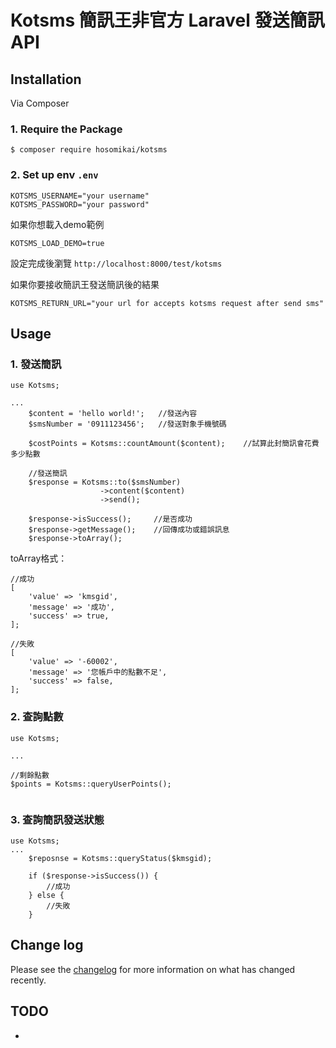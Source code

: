 # Kotsms 簡訊王非官方 Laravel 發送簡訊 API

## Installation


Via Composer

### 1. Require the Package

```
$ composer require hosomikai/kotsms
```

### 2. Set up env `.env`

```
KOTSMS_USERNAME="your username"
KOTSMS_PASSWORD="your password"
```

如果你想載入demo範例
```
KOTSMS_LOAD_DEMO=true
```
設定完成後瀏覽 `http://localhost:8000/test/kotsms`

如果你要接收簡訊王發送簡訊後的結果
```
KOTSMS_RETURN_URL="your url for accepts kotsms request after send sms"
```

## Usage

### 1. 發送簡訊

```
use Kotsms; 

...
    $content = 'hello world!';   //發送內容
    $smsNumber = '0911123456';   //發送對象手機號碼
    
    $costPoints = Kotsms::countAmount($content);    //試算此封簡訊會花費多少點數

    //發送簡訊
    $response = Kotsms::to($smsNumber)
                    ->content($content)
                    ->send();
    
    $response->isSuccess();     //是否成功
    $response->getMessage();    //回傳成功或錯誤訊息
    $response->toArray();

```

toArray格式：

```
//成功
[
    'value' => 'kmsgid',
    'message' => '成功',
    'success' => true,
];

//失敗
[
    'value' => '-60002',
    'message' => '您帳戶中的點數不足',
    'success' => false,
];

```

### 2. 查詢點數

```
use Kotsms; 

...

//剩餘點數
$points = Kotsms::queryUserPoints();
    
```

### 3. 查詢簡訊發送狀態

```
use Kotsms; 
...
    $reposnse = Kotsms::queryStatus($kmsgid);

    if ($response->isSuccess()) {
        //成功
    } else {
        //失敗
    }
```


## Change log

Please see the [changelog](changelog.md) for more information on what has changed recently.

## TODO
- 
